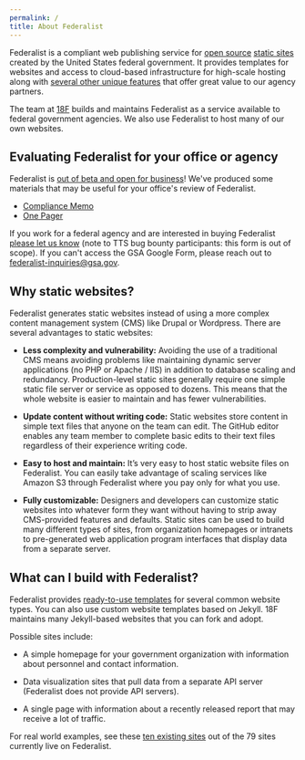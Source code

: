 ```yaml
---
permalink: /
title: About Federalist
---
```


Federalist is a compliant web publishing service for [open source](https://github.com/18F/federalist) [static sites](https://18f.gsa.gov/2016/07/11/conversation-about-static-dynamic-websites/) created by the United States federal government. It provides templates for websites and access to cloud-based infrastructure for high-scale hosting along with [several other unique features]({{site.baseurl}}/pages/how-federalist-works/included-with-federalist/) that offer great value to our agency partners.

The team at [18F](https://18f.gsa.gov/) builds and maintains Federalist as a service available to federal government agencies. We also use Federalist to host many of our own websites.

## Evaluating Federalist for your office or agency

Federalist is [out of beta and open for business](https://18f.gsa.gov/2017/06/01/federalist-is-out-of-beta-and-open-for-business/)! We've produced some materials that may be useful for your office's review of Federalist.

  * [Compliance Memo]({{site.baseurl}}/assets/Federalist-Compliance-Memo.pdf)
  * [One Pager]({{site.baseurl}}/pages/Federalist-One-Pager.pdf)

If you work for a federal agency and are interested in buying Federalist [please let us know](https://docs.google.com/forms/d/1iB8aW7c9r1QH3s8XElQCrnXRGjAiPUYpWG1CMeEqGIo/viewform) (note to TTS bug bounty participants: this form is out of scope). If you can't access the GSA Google Form, please reach out to federalist-inquiries@gsa.gov.

## Why static websites?

Federalist generates static websites instead of using a more complex content management system (CMS) like Drupal or Wordpress. There are several advantages to static websites:

- **Less complexity and vulnerability:** Avoiding the use of a traditional CMS means avoiding problems like maintaining dynamic server applications (no PHP or Apache / IIS) in addition to database scaling and redundancy. Production-level static sites generally require one simple static file server or service as opposed to dozens. This means that the whole website is easier to maintain and has fewer vulnerabilities.

- **Update content without writing code:** Static websites store content in simple text files that anyone on the team can edit. The GitHub editor enables any team member to complete basic edits to their text files regardless of their experience writing code.

- **Easy to host and maintain:** It’s very easy to host static website files on Federalist. You can easily take advantage of scaling services like Amazon S3 through Federalist where you pay only for what you use.

- **Fully customizable:** Designers and developers can customize static websites into whatever form they want without having to strip away CMS-provided features and defaults. Static sites can be used to build many different types of sites, from organization homepages or intranets to pre-generated web application program interfaces that display data from a separate server.

## What can I build with Federalist?

Federalist provides [ready-to-use templates]({{site.baseurl}}/pages/using-federalist/#federalist-templates) for several common website types. You can also use custom website templates based on Jekyll. 18F maintains many Jekyll-based websites that you can fork and adopt.

Possible sites include:

- A simple homepage for your government organization with information about personnel and contact information.

- Data visualization sites that pull data from a separate API server (Federalist does not provide API servers).

- A single page with information about a recently released report that may receive a lot of traffic.

For real world examples, see these [ten existing sites]({{site.baseurl}}/pages/about-federalist/example-sites/) out of the 79 sites currently live on Federalist.
